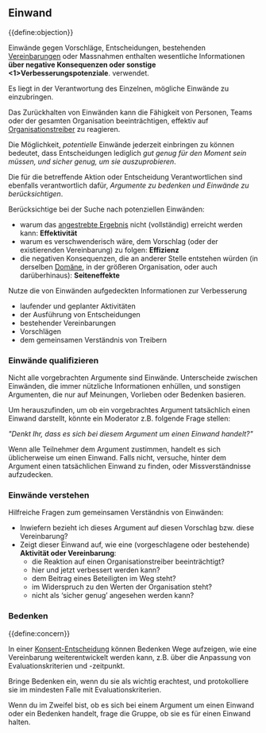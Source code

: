 ## Einwand

{{define:objection}}

Einwände gegen Vorschläge, Entscheidungen, bestehenden [Vereinbarungen](glossary:agreement) oder Massnahmen enthalten wesentliche Informationen **über **negative Konsequenzen** oder sonstige <1>Verbesserungspotenziale**. verwendet.

Es liegt in der Verantwortung des Einzelnen, mögliche Einwände zu einzubringen.

Das Zurückhalten von Einwänden kann die Fähigkeit von Personen, Teams oder der gesamten Organisation beeinträchtigen, effektiv auf [Organisationstreiber](glossary:organizational-driver) zu reagieren.

Die Möglichkeit, *potentielle* Einwände jederzeit einbringen zu können bedeutet, dass Entscheidungen lediglich *gut genug für den Moment sein müssen, und sicher genug, um sie auszuprobieren*.

Die für die betreffende Aktion oder Entscheidung Verantwortlichen sind ebenfalls verantwortlich dafür, *Argumente zu bedenken und Einwände zu berücksichtigen*.

Berücksichtige bei der Suche nach potenziellen Einwänden:

- warum das [angestrebte Ergebnis](glossary:intended-outcome) nicht (vollständig) erreicht werden kann: **Effektivität**
- warum es verschwenderisch wäre, dem Vorschlag (oder der existierenden Vereinbarung) zu folgen: **Effizienz**
- die negativen Konsequenzen, die an anderer Stelle entstehen würden (in derselben [Domäne](glossary:domain), in der größeren Organisation, oder auch darüberhinaus): **Seiteneffekte**

Nutze die von Einwänden aufgedeckten Informationen zur Verbesserung

- laufender und geplanter Aktivitäten
- der Ausführung von Entscheidungen
- bestehender Vereinbarungen
- Vorschlägen
- dem gemeinsamen Verständnis von Treibern

### Einwände qualifizieren

Nicht alle vorgebrachten Argumente sind Einwände. Unterscheide zwischen Einwänden, die immer nützliche Informationen enhüllen, und sonstigen Argumenten, die nur auf Meinungen, Vorlieben oder Bedenken basieren.

Um herauszufinden, um ob ein vorgebrachtes Argument tatsächlich einen Einwand darstellt, könnte ein Moderator z.B. folgende Frage stellen:

*"Denkt Ihr, dass es sich bei diesem Argument um einen Einwand handelt?"*

Wenn alle Teilnehmer dem Argument zustimmen, handelt es sich üblicherweise um einen Einwand. Falls nicht, versuche, hinter dem Argument einen tatsächlichen Einwand zu finden, oder Missverständnisse aufzudecken.

### Einwände verstehen

Hilfreiche Fragen zum gemeinsamen Verständnis von Einwänden:

- Inwiefern bezieht ich dieses Argument auf diesen Vorschlag bzw. diese Vereinbarung?
- Zeigt dieser Einwand auf, wie eine (vorgeschlagene oder bestehende) **Aktivität oder Vereinbarung**: 
    - die Reaktion auf einen Organisationstreiber beeinträchtigt?
    - hier und jetzt verbessert werden kann?
    - dem Beitrag eines Beteiligten im Weg steht?
    - im Widerspruch zu den Werten der Organisation steht?
    - nicht als ‘sicher genug’ angesehen werden kann?

### Bedenken

{{define:concern}}

In einer [Konsent-Entscheidung](section:consent-decision-making) können Bedenken Wege aufzeigen, wie eine Vereinbarung weiterentwickelt werden kann, z.B. über die Anpassung von Evaluationskriterien und -zeitpunkt.

Bringe Bedenken ein, wenn du sie als wichtig erachtest, und protokolliere sie im mindesten Falle mit Evaluationskriterien.

Wenn du im Zweifel bist, ob es sich bei einem Argument um einen Einwand oder ein Bedenken handelt, frage die Gruppe, ob sie es für einen Einwand halten.
